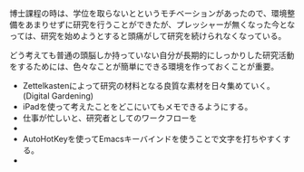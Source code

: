 
博士課程の時は、学位を取らないとというモチベーションがあったので、環境整備をあまりせずに研究を行うことができたが、プレッシャーが無くなった今となっては、研究を始めようとすると頭痛がして研究を続けられなくなっている。

どう考えても普通の頭脳しか持っていない自分が長期的にしっかりした研究活動をするためには、色々なことが簡単にできる環境を作っておくことが重要。

- Zettelkastenによって研究の材料となる良質な素材を日々集めていく。(Digital Gardening)
- iPadを使って考えたことをどこにいてもメモできるようにする。
- 仕事が忙しいと、研究者としてのワークフローを
- 
- AutoHotKeyを使ってEmacsキーバインドを使うことで文字を打ちやすくする。
- 